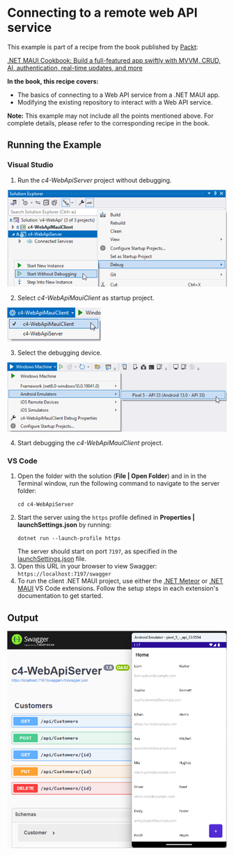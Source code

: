 # Connecting to a remote web API service
This example is part of a recipe from the book published by [Packt](https://www.packtpub.com/en-us?utm_source=github):

[.NET MAUI Cookbook: Build a full-featured app swiftly with MVVM, CRUD, AI, authentication, real-time updates, and more](https://www.packtpub.com/en-IT/product/net-maui-cookbook-9781835464625)

**In the book, this recipe covers:**
* The basics of connecting to a Web API service from a .NET MAUI app.
* Modifying the existing repository to interact with a Web API service.

**Note:** This example may not include all the points mentioned above. For complete details, please refer to the corresponding recipe in the book.

## Running the Example

### Visual Studio
1. Run the *c4-WebApiServer* project without debugging.

![Starting a WebAPI service without debugging](/Images/Starting%20without%20debugging.png)

2. Select *c4-WebApiMauiClient* as startup project.

![Selecting the startup project](/Images/Selecting%20the%20startup%20project.png)

3. Select the debugging device.

![Selecting the device](/Images/Selecting%20the%20device.png)

4. Start debugging the *c4-WebApiMauiClient* project.

### VS Code
1. Open the folder with the solution (**File | Open Folder**) and in in the Terminal window, run the following command to navigate to the server folder:
   ```
   cd c4-WebApiServer
   ```
2. Start the server using the `https` profile defined in **Properties | launchSettings.json** by running:
    ```
    dotnet run --launch-profile https
    ```
    The server should start on port `7197`, as specified in the [launchSettings.json](./c4-WebApiServer/Properties/launchSettings.json) file.
3. Open this URL in your browser to view Swagger: `https://localhost:7197/swagger`
4. To run the client .NET MAUI project, use either the [.NET Meteor](https://marketplace.visualstudio.com/items?itemName=nromanov.dotnet-meteor) or [.NET MAUI](https://marketplace.visualstudio.com/items?itemName=ms-dotnettools.dotnet-maui) VS Code extensions. Follow the setup steps in each extension's documentation to get started.

## Output
![MAUI Web API](/Images/MAUI%20and%20Web%20API.png)
